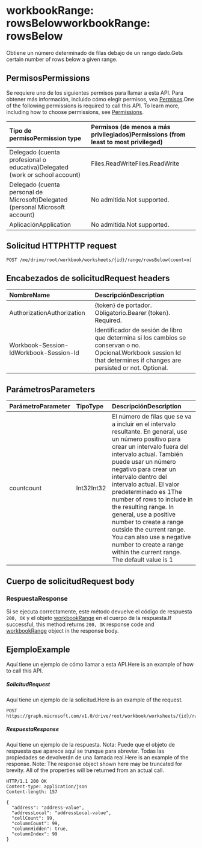 # <a name="workbookrange-rowsbelow"></a><span data-ttu-id="4f8e2-101">workbookRange: rowsBelow</span><span class="sxs-lookup"><span data-stu-id="4f8e2-101">workbookRange: rowsBelow</span></span>

<span data-ttu-id="4f8e2-102">Obtiene un número determinado de filas debajo de un rango dado.</span><span class="sxs-lookup"><span data-stu-id="4f8e2-102">Gets certain number of rows below a given range.</span></span>

## <a name="permissions"></a><span data-ttu-id="4f8e2-103">Permisos</span><span class="sxs-lookup"><span data-stu-id="4f8e2-103">Permissions</span></span>
<span data-ttu-id="4f8e2-p101">Se requiere uno de los siguientes permisos para llamar a esta API. Para obtener más información, incluido cómo elegir permisos, vea [Permisos](../../../concepts/permissions_reference.md).</span><span class="sxs-lookup"><span data-stu-id="4f8e2-p101">One of the following permissions is required to call this API. To learn more, including how to choose permissions, see [Permissions](../../../concepts/permissions_reference.md).</span></span>

|<span data-ttu-id="4f8e2-106">Tipo de permiso</span><span class="sxs-lookup"><span data-stu-id="4f8e2-106">Permission type</span></span>      | <span data-ttu-id="4f8e2-107">Permisos (de menos a más privilegiados)</span><span class="sxs-lookup"><span data-stu-id="4f8e2-107">Permissions (from least to most privileged)</span></span>              |
|:--------------------|:---------------------------------------------------------|
|<span data-ttu-id="4f8e2-108">Delegado (cuenta profesional o educativa)</span><span class="sxs-lookup"><span data-stu-id="4f8e2-108">Delegated (work or school account)</span></span> | <span data-ttu-id="4f8e2-109">Files.ReadWrite</span><span class="sxs-lookup"><span data-stu-id="4f8e2-109">Files.ReadWrite</span></span>    |
|<span data-ttu-id="4f8e2-110">Delegado (cuenta personal de Microsoft)</span><span class="sxs-lookup"><span data-stu-id="4f8e2-110">Delegated (personal Microsoft account)</span></span> | <span data-ttu-id="4f8e2-111">No admitida.</span><span class="sxs-lookup"><span data-stu-id="4f8e2-111">Not supported.</span></span>    |
|<span data-ttu-id="4f8e2-112">Aplicación</span><span class="sxs-lookup"><span data-stu-id="4f8e2-112">Application</span></span> | <span data-ttu-id="4f8e2-113">No admitida.</span><span class="sxs-lookup"><span data-stu-id="4f8e2-113">Not supported.</span></span> |

## <a name="http-request"></a><span data-ttu-id="4f8e2-114">Solicitud HTTP</span><span class="sxs-lookup"><span data-stu-id="4f8e2-114">HTTP request</span></span>
<!-- { "blockType": "ignored" } -->
```http
POST /me/drive/root/workbook/worksheets/{id}/range/rowsBelow(count=n)

```
## <a name="request-headers"></a><span data-ttu-id="4f8e2-115">Encabezados de solicitud</span><span class="sxs-lookup"><span data-stu-id="4f8e2-115">Request headers</span></span>
| <span data-ttu-id="4f8e2-116">Nombre</span><span class="sxs-lookup"><span data-stu-id="4f8e2-116">Name</span></span>       | <span data-ttu-id="4f8e2-117">Descripción</span><span class="sxs-lookup"><span data-stu-id="4f8e2-117">Description</span></span>|
|:---------------|:----------|
| <span data-ttu-id="4f8e2-118">Authorization</span><span class="sxs-lookup"><span data-stu-id="4f8e2-118">Authorization</span></span>  | <span data-ttu-id="4f8e2-p102">{token} de portador. Obligatorio.</span><span class="sxs-lookup"><span data-stu-id="4f8e2-p102">Bearer {token}. Required.</span></span> |
| <span data-ttu-id="4f8e2-121">Workbook-Session-Id</span><span class="sxs-lookup"><span data-stu-id="4f8e2-121">Workbook-Session-Id</span></span>  | <span data-ttu-id="4f8e2-p103">Identificador de sesión de libro que determina si los cambios se conservan o no. Opcional.</span><span class="sxs-lookup"><span data-stu-id="4f8e2-p103">Workbook session Id that determines if changes are persisted or not. Optional.</span></span>|

## <a name="parameters"></a><span data-ttu-id="4f8e2-124">Parámetros</span><span class="sxs-lookup"><span data-stu-id="4f8e2-124">Parameters</span></span>

| <span data-ttu-id="4f8e2-125">Parámetro</span><span class="sxs-lookup"><span data-stu-id="4f8e2-125">Parameter</span></span>    | <span data-ttu-id="4f8e2-126">Tipo</span><span class="sxs-lookup"><span data-stu-id="4f8e2-126">Type</span></span>   |<span data-ttu-id="4f8e2-127">Descripción</span><span class="sxs-lookup"><span data-stu-id="4f8e2-127">Description</span></span>|
|:---------------|:--------|:----------|
|<span data-ttu-id="4f8e2-128">count</span><span class="sxs-lookup"><span data-stu-id="4f8e2-128">count</span></span>|<span data-ttu-id="4f8e2-129">Int32</span><span class="sxs-lookup"><span data-stu-id="4f8e2-129">Int32</span></span>|<span data-ttu-id="4f8e2-p104">El número de filas que se va a incluir en el intervalo resultante. En general, use un número positivo para crear un intervalo fuera del intervalo actual. También puede usar un número negativo para crear un intervalo dentro del intervalo actual. El valor predeterminado es 1</span><span class="sxs-lookup"><span data-stu-id="4f8e2-p104">The number of rows to include in the resulting range. In general, use a positive number to create a range outside the current range. You can also use a negative number to create a range within the current range. The default value is 1</span></span>|

## <a name="request-body"></a><span data-ttu-id="4f8e2-134">Cuerpo de solicitud</span><span class="sxs-lookup"><span data-stu-id="4f8e2-134">Request body</span></span>

### <a name="response"></a><span data-ttu-id="4f8e2-135">Respuesta</span><span class="sxs-lookup"><span data-stu-id="4f8e2-135">Response</span></span>
<span data-ttu-id="4f8e2-136">Si se ejecuta correctamente, este método devuelve el código de respuesta `200, OK` y el objeto [workbookRange](../resources/range.md) en el cuerpo de la respuesta.</span><span class="sxs-lookup"><span data-stu-id="4f8e2-136">If successful, this method returns `200, OK` response code and [workbookRange](../resources/range.md) object in the response body.</span></span>

## <a name="example"></a><span data-ttu-id="4f8e2-137">Ejemplo</span><span class="sxs-lookup"><span data-stu-id="4f8e2-137">Example</span></span>
<span data-ttu-id="4f8e2-138">Aquí tiene un ejemplo de cómo llamar a esta API.</span><span class="sxs-lookup"><span data-stu-id="4f8e2-138">Here is an example of how to call this API.</span></span>
##### <a name="request"></a><span data-ttu-id="4f8e2-139">Solicitud</span><span class="sxs-lookup"><span data-stu-id="4f8e2-139">Request</span></span>
<span data-ttu-id="4f8e2-140">Aquí tiene un ejemplo de la solicitud.</span><span class="sxs-lookup"><span data-stu-id="4f8e2-140">Here is an example of the request.</span></span>
<!-- {
  "blockType": "request",
  "name": "workbookrange_rowsBelow"
}-->
```http
POST https://graph.microsoft.com/v1.0/drive/root/workbook/worksheets/{id}/range/rowsBelow(count=2)
```

##### <a name="response"></a><span data-ttu-id="4f8e2-141">Respuesta</span><span class="sxs-lookup"><span data-stu-id="4f8e2-141">Response</span></span>
<span data-ttu-id="4f8e2-p105">Aquí tiene un ejemplo de la respuesta. Nota: Puede que el objeto de respuesta que aparece aquí se trunque para abreviar. Todas las propiedades se devolverán de una llamada real.</span><span class="sxs-lookup"><span data-stu-id="4f8e2-p105">Here is an example of the response. Note: The response object shown here may be truncated for brevity. All of the properties will be returned from an actual call.</span></span>
<!-- {
  "blockType": "response",
  "truncated": true,
  "@odata.type": "microsoft.graph.range"
} -->
```http
HTTP/1.1 200 OK
Content-type: application/json
Content-length: 157

{
  "address": "address-value",
  "addressLocal": "addressLocal-value",
  "cellCount": 99,
  "columnCount": 99,
  "columnHidden": true,
  "columnIndex": 99
}
```